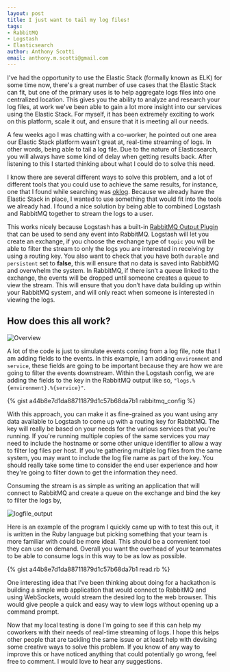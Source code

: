```yaml
--- 
layout: post
title: I just want to tail my log files!
tags: 
- RabbitMQ
- Logstash
- Elasticsearch
author: Anthony Scotti
email: anthony.m.scotti@gmail.com
---
```


I've had the opportunity to use the Elastic Stack (formally known as ELK) for some time now, there's a great number of use cases that the Elastic Stack can fit, but one of the primary uses is to help aggregate logs files into one centralized location. This gives you the ability to analyze and research your log files, at work we've been able to gain a lot more insight into our services using the Elastic Stack. For myself, it has been extremely exciting to work on this platform, scale it out, and ensure that it is meeting all our needs.

A few weeks ago I was chatting with a co-worker, he pointed out one area our Elastic Stack platform wasn’t great at, real-time streaming of logs. In other words, being able to tail a log file. Due to the nature of Elasticsearch, you will always have some kind of delay when getting results back. After listening to this I started thinking about what I could do to solve this need.

I know there are several different ways to solve this problem, and a lot of different tools that you could use to achieve the same results, for instance, one that I found while searching was [oklog](https://github.com/oklog/oklog). Because we already have the Elastic Stack in place, I wanted to use something that would fit into the tools we already had. I found a nice solution by being able to combined Logstash and RabbitMQ together to stream the logs to a user.

This works nicely because Logstash has a built-in [RabbitMQ Output Plugin](https://www.elastic.co/guide/en/logstash/current/plugins-outputs-rabbitmq.html) that can be used to send any event into RabbitMQ. Logstash will let you create an exchange, if you choose the exchange type of `topic` you will be able to filter the stream to only the logs you are interested in receiving by using a routing key. You also want to check that you have both `durable` and `persistent` set to **false**, this will ensure that no data is saved into RabbitMQ and overwhelm the system. In RabbitMQ, if there isn’t a queue linked to the exchange, the events will be dropped until someone creates a queue to view the stream. This will ensure that you don’t have data building up within your RabbitMQ system, and will only react when someone is interested in viewing the logs.


## How does this all work?
![Overview](https://d2mxuefqeaa7sj.cloudfront.net/s_C13745FF5716F8D4104CF125CEE4A4C893276FDC2E767C5421C419F90193F2AA_1487608735392_tail_logs_layout.png)


A lot of the code is just to simulate events coming from a log file, note that I am adding fields to the events. In this example, I am adding `environment` and `service`, these fields are going to be important because they are how we are going to filter the events downstream. Within the Logstash config, we are adding the fields to the key in the RabbitMQ output like so, `"logs.%{environment}.%{service}"`.

{% gist a44b8e7d1da88711879d1c57b68da7b1 rabbitmq_config %}

With this approach, you can make it as fine-grained as you want using any data available to Logstash to come up with a routing key for RabbitMQ. The key will really be based on your needs for the various services that you're running. If you're running multiple copies of the same services you may need to include the hostname or some other unique identifier to allow a way to filter log files per host. If you're gathering multiple log files from the same system, you may want to include the log file name as part of the key. You should really take some time to consider the end user experience and how they're going to filter down to get the information they need.


Consuming the stream is as simple as writing an application that will connect to RabbitMQ and create a queue on the exchange and bind the key to filter the logs by,


![logfile_output](https://d2mxuefqeaa7sj.cloudfront.net/s_C13745FF5716F8D4104CF125CEE4A4C893276FDC2E767C5421C419F90193F2AA_1487609219372_logs_output.png)


Here is an example of the program I quickly came up with to test this out, it is written in the Ruby language but picking something that your team is more familiar with could be more ideal. This should be a convenient tool they can use on demand. Overall you want the overhead of your teammates to be able to consume logs in this way to be as low as possible.

{% gist a44b8e7d1da88711879d1c57b68da7b1 read.rb %}

One interesting idea that I’ve been thinking about doing for a hackathon is building a simple web application that would connect to RabbitMQ and using WebSockets, would stream the desired log to the web browser. This would give people a quick and easy way to view logs without opening up a command prompt. 

Now that my local testing is done I'm going to see if this can help my coworkers with their needs of real-time streaming of logs. I hope this helps other people that are tackling the same issue or at least help with devising some creative ways to solve this problem. If you know of any way to improve this or have noticed anything that could potentially go wrong, feel free to comment. I would love to hear any suggestions.

